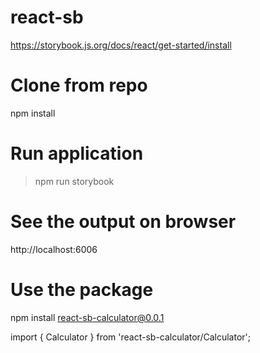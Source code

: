 # react-sb

https://storybook.js.org/docs/react/get-started/install

# Clone from repo

npm install

# Run application

> npm run storybook

# See the output on browser

http://localhost:6006

# Use the package

npm install react-sb-calculator@0.0.1

import { Calculator } from 'react-sb-calculator/Calculator';
